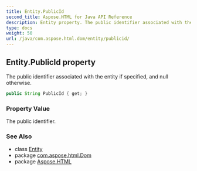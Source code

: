 ```yaml
---
title: Entity.PublicId
second_title: Aspose.HTML for Java API Reference
description: Entity property. The public identifier associated with the entity if specified and null otherwise
type: docs
weight: 50
url: /java/com.aspose.html.dom/entity/publicid/
---
```

## Entity.PublicId property

The public identifier associated with the entity if specified, and null otherwise.

```java
public String PublicId { get; }
```

### Property Value

The public identifier.

### See Also

* class [Entity](../)
* package [com.aspose.html.Dom](../../entity/)
* package [Aspose.HTML](../../../)
